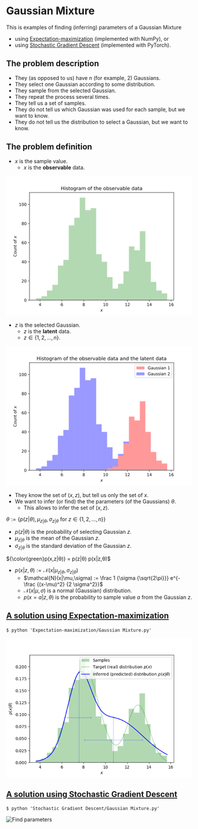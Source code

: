 # Gaussian Mixture

This is examples of finding (inferring) parameters of a Gaussian Mixture
- using [Expectation-maximization](./Expectation-maximization/) (implemented with NumPy), or
- using [Stochastic Gradient Descent](./Stochastic%20Gradient%20Descent/) (implemented with PyTorch).


## The problem description
- They (as opposed to us) have $n$ (for example, 2) Gaussians.
- They select one Gaussian according to some distribution.
- They sample from the selected Gaussian.
- They repeat the process several times.
- They tell us a set of samples.
- They do not tell us which Gaussian was used for each sample, but we want to know.
- They do not tell us the distribution to select a Gaussian, but we want to know.

## The problem definition
- $x$ is the sample value.
  - $x$ is the **observable** data.

![Histogram of the observable data](Expectation-maximization/.README.md/Histogram%20of%20the%20observable%20data.svg)

- $z$ is the selected Gaussian.
  - $z$ is the **latent** data.
  - $z \in \{ 1, 2, ..., n \}$.

![Histogram of the observable data and the latent data](Expectation-maximization/.README.md/Histogram%20of%20the%20observable%20data%20and%20the%20latent%20data.svg)

- They know the set of $(x,z)$, but tell us only the set of $x$.
- We want to infer (or find) the the parameters (of the Gaussians) $θ$.
  - This allows to infer the set of $(x,z)$.

$θ := \{ p(z|θ), \mu_{z|θ}, \sigma_{z|θ} \text{ for } z \in \{1, 2, ..., n \} \}$
- $p(z|θ)$ is the probability of selecting Gaussian $z$.
- $\mu_{z|θ}$ is the mean of the Gaussian $z$.
- $\sigma_{z|θ}$ is the standard deviation of the Gaussian $z$.

${\color{green}p(x,z|θ)} = p(z|θ) p(x|z,θ)$
- $p(x|z,θ) := \mathcal{N}(x|\mu_{z|θ},\sigma_{z|θ})$
  - $\mathcal{N}(x|\mu,\sigma) := \frac 1 {\sigma {\sqrt{2\pi}}} e^{- \frac {(x-\mu)^2} {2 \sigma^2}}$
  - $\mathcal{N}(x|\mu,\sigma)$ is a normal (Gaussian) distribution.
  - $p(x=a|z,θ)$ is the probability to sample value $a$ from the Gaussian $z$.

## [A solution using Expectation-maximization](./Expectation-maximization/)

```
$ python 'Expectation-maximization/Gaussian Mixture.py'
```

![Find parameters](Expectation-maximization/.README.md/Find%20parameters.gif)


## [A solution using Stochastic Gradient Descent](./Stochastic%20Gradient%20Descent/)

```
$ python 'Stochastic Gradient Descent/Gaussian Mixture.py'
```

![Find parameters](Stochastic%20Gradient%20Descent/.README.md/Find%20parameters.gif)
